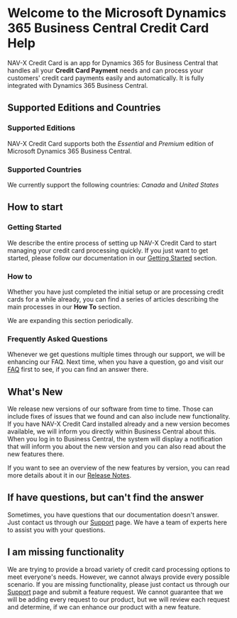 # Welcome to the Microsoft Dynamics 365 Business Central Credit Card Help

NAV-X Credit Card is an app for Dynamics 365 for Business Central that handles all your **Credit Card Payment** needs and can process your customers' credit card payments easily and automatically. It is fully integrated with Dynamics 365 Business Central.

## Supported Editions and Countries

### Supported Editions

NAV-X Credit Card supports both the *Essential* and *Premium* edition of Microsoft Dynamics 365 Business Central.

### Supported Countries

We currently support the following countries: *Canada* and *United States*

## How to start

### Getting Started

We describe the entire process of setting up NAV-X Credit Card to start managing your credit card processing quickly. If you just want to get started, please follow our documentation in our [Getting Started](getting-started.md) section.

### How to

Whether you have just completed the initial setup or are processing credit cards for a while already, you can find a series of articles describing the main processes in our **How To** section.

We are expanding this section periodically.

### Frequently Asked Questions

Whenever we get questions multiple times through our support, we will be enhancing our FAQ. Next time, when you have a question, go and visit our [FAQ](faq-index.md) first to see, if you can find an answer there.

## What's New

We release new versions of our software from time to time. Those can include fixes of issues that we found and can also include new functionality. If you have NAV-X Credit Card installed already and a new version becomes available, we will inform you directly within Business Central about this. When you log in to Business Central, the system will display a notification that will inform you about the new version and you can also read about the new features there.

If you want to see an overview of the new features by version, you can read more details about it in our [Release Notes](release-notes.md).

## If have questions, but can't find the answer

Sometimes, you have questions that our documentation doesn't answer. Just contact us through our [Support](htpps://nav-x.com/support/) page. We have a team of experts here to assist you with your questions.

## I am missing functionality

We are trying to provide a broad variety of credit card processing options to meet everyone's needs. However, we cannot always provide every possible scenario. If you are missing functionality, please just contact us through our [Support](https://nav-x.com/support/) page and  submit a feature request. We cannot guarantee that we will be adding every request to our product, but we will review each request and determine, if we can enhance our product with a new feature.
